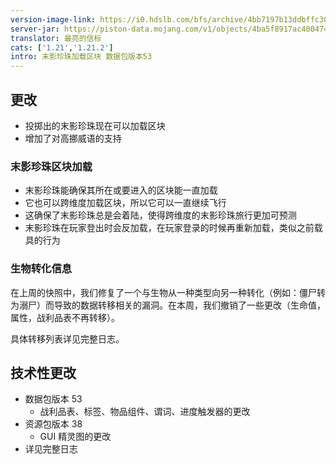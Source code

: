 ```yaml
---
version-image-link: https://i0.hdslb.com/bfs/archive/4bb7197b13ddbffc30373c3bc9335b5a784fcdbf.png
server-jar: https://piston-data.mojang.com/v1/objects/4ba5f8917ac400474751b6e0f20d311d3b726fe7/server.jar
translator: 最亮的信标
cats: ['1.21','1.21.2']
intro: 末影珍珠加载区块 数据包版本53
---
```

## 更改
* 投掷出的末影珍珠现在可以加载区块
* 增加了对高挪威语的支持

### 末影珍珠区块加载
* 末影珍珠能确保其所在或要进入的区块能一直加载
* 它也可以跨维度加载区块，所以它可以一直继续飞行
* 这确保了末影珍珠总是会着陆，使得跨维度的末影珍珠旅行更加可预测
* 末影珍珠在玩家登出时会反加载，在玩家登录的时候再重新加载，类似之前载具的行为

### 生物转化信息
在上周的快照中，我们修复了一个与生物从一种类型向另一种转化（例如：僵尸转为溺尸）而导致的数据转移相关的漏洞。在本周，我们撤销了一些更改（生命值，属性，战利品表不再转移）。

具体转移列表详见完整日志。

## 技术性更改
* 数据包版本 53
    * 战利品表、标签、物品组件、谓词、进度触发器的更改
* 资源包版本 38
    * GUI 精灵图的更改
* 详见完整日志